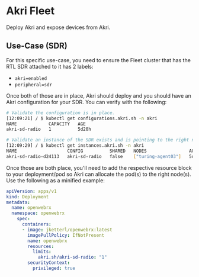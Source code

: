 # Akri Fleet

Deploy Akri and expose devices from Akri.

## Use-Case (SDR)

For this specific use-case, you need to ensure the Fleet cluster that has the RTL SDR attached to it has 2 labels:

* `akri=enabled`
* `peripheral=sdr`

Once both of those are in place, Akri should deploy and you should have an Akri configuration for your SDR. You can verify with the following:

```bash
# Validate the configuration is in place.
[12:09:21] / $ kubectl get configurations.akri.sh -n akri
NAME            CAPACITY   AGE
akri-sd-radio   1          5d20h

# Validate an instance of the SDR exists and is pointing to the right node.
[12:09:29] / $ kubectl get instances.akri.sh -n akri
NAME                   CONFIG          SHARED   NODES                AGE
akri-sd-radio-d24113   akri-sd-radio   false    ["turing-agent03"]   5d20h
```

Once those are both place, you'll need to add the respective resource block to your deployment/pod so Akri can allocate the pod(s) to the right node(s). Use the following as a minified example:

```yaml
apiVersion: apps/v1
kind: Deployment
metadata:
  name: openwebrx
  namespace: openwebrx
    spec:
      containers:
      - image: jketterl/openwebrx:latest
        imagePullPolicy: IfNotPresent
        name: openwebrx
        resources:
          limits:
            akri.sh/akri-sd-radio: "1"
        securityContext:
          privileged: true
```